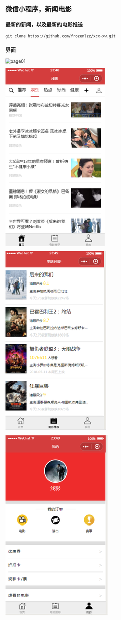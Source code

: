 ## 微信小程序，新闻电影

### 最新的新闻，以及最新的电影推送

```
git clone https://github.com/frozenlzz/xcx-xw.git
```



### 界面

 ![page01](http://github.com/frozenlzz/xcx-xw/images/img/page01.png)

 ![page02](images\img\page02.png)

 ![page03](images\img\page03.png)

 ![page04](images\img\page04.png)



